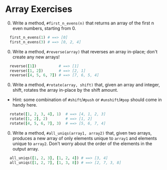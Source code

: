 # Array Exercises

0. Write a method, `#first_n_evens(n)` that returns an array of the first n even numbers, starting from 0.

  ```ruby
    first_n_evens(1) # ==> [0]
    first_n_evens(3) # ==> [0, 2, 4]
  ```

0. Write a method, `#reverse(array)` that reverses an array in-place; don't create any new arrays!

  ```ruby
    reverse([1])          # ==> [1]
    reverse([1, 2])       # ==> [2, 1]
    reverse([4, 5, 6, 7]) # ==> [7, 6, 5, 4]
  ```

0. Write a method, `#rotate(array, shift)` that, given an array and integer, shift, rotates the array in-place by the shift amount.
  * Hint: some combination of `#shift`/`#push` or `#unshift`/`#pop` should come in handy here.

  ```ruby
    rotate([1, 2, 3, 4], 1)  # ==> [4, 1, 2, 3]
    rotate([1, 2], 2)        # ==> [1, 2]
    rotate([4, 5, 6, 7], 3)  # ==> [5, 6, 7, 4]
  ```

0. Write a method, `#all_uniqs(array1, array2)` that, given two arrays, produces a new array of only elements unique to `array1` and elements unique to `array2`. Don't worry about the order of the elements in the output array.

  ```ruby
    all_uniqs([1, 2, 3], [1, 2, 4]) # ==> [3, 4]
    all_uniqs([1, 2, 7], [1, 3, 8]) # ==> [2, 7, 3, 8]
  ```
